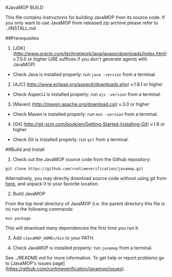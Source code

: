 #JavaMOP BUILD

This file contains instructions for building JavaMOP from its source
code.  If you only want to use JavaMOP from released zip archive
please refer to ../INSTALL.md

##Prerequisites

1. [JDK]
(http://www.oracle.com/technetwork/java/javase/downloads/index.html)
v.7.0.0 or higher (JRE suffices if you don't generate agents with
JavaMOP)

 * Check Java is installed properly: run `java -version` from a
  terminal.

2. [AJC] (http://www.eclipse.org/aspectj/downloads.php) v.1.8.1 or
higher

 * Check AspectJ is installed properly: run `ajc -version` from a
   terminal.

3. [Maven] (http://maven.apache.org/download.cgi) v.3.0 or higher

 * Check Maven is installed properly: run `mvn -version` from a
   terminal.

4. [Git] (http://git-scm.com/book/en/Getting-Started-Installing-Git) v.1.8 or higher

 * Check Git is installed properly: run `git` from a
   terminal.

##Build and Install

1. Check out the JavaMOP source code from the Github repository:

 ```git clone https://github.com/runtimeverification/javamop.git```

 Alternatively, you may directly download source code without using
 git from [here](https://github.com/runtimeverification/javamop/releases),
 and unpack it to your favorite location.

2. Build JavaMOP

 From the top level directory of JavaMOP (i.e. the parent directory
 this file is in) run the following commands:

 ```mvn package```

 This will download many dependencies the first time you run it.

3. Add `<JavaMOP_HOME>/bin` to your PATH.

4. Check JavaMOP is installed properly: run `javamop` from a
   terminal.

See ../README.md for more information. To get help or report problems go
to [JavaMOP's issues page]
(https://github.com/runtimeverification/javamop/issues).
